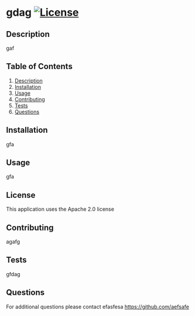 # gdag [![License](https://img.shields.io/badge/License-Apache_2.0-blue.svg)](https://opensource.org/licenses/Apache-2.0)

## Description <a name="description"></a>
      
gaf
                  
## Table of Contents

1. [Description](#description)
2. [Installation](#installation)
3. [Usage](#usage)
4. [Contributing](#constributing)
5. [Tests](#tests)
6. [Questions](#questions)

## Installation

gfa
      
## Usage
      
gfa
      
## License

This application uses the Apache 2.0 license
      
## Contributing

agafg
      
## Tests

gfdag

## Questions

For additional questions please contact efasfesa
https://github.com/aefsafe